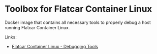 # Toolbox for Flatcar Container Linux

Docker image that contains all necessary tools to properly debug a host running Flatcar Container Linux.

Links:
* [Flatcar Container Linux - Debugging Tools](https://www.flatcar.org/docs/latest/setup/debug/install-debugging-tools/#specify-a-custom-docker-image)

